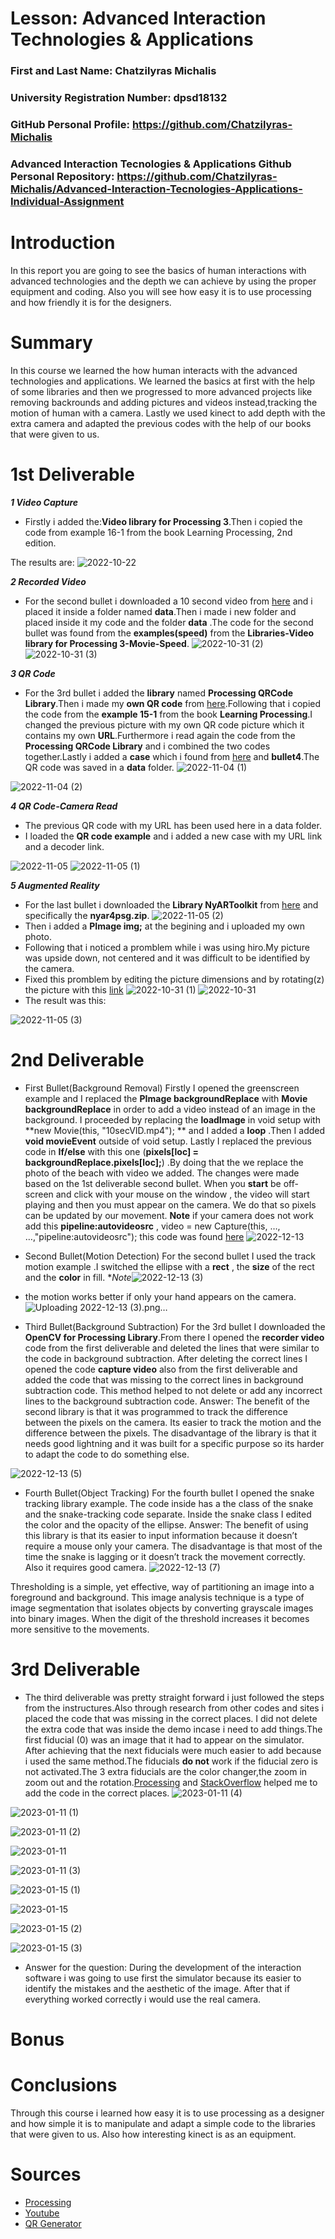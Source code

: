 # Lesson: Advanced Interaction Technologies & Applications

### First and Last Name: Chatzilyras Michalis
### University Registration Number: dpsd18132
### GitHub Personal Profile: https://github.com/Chatzilyras-Michalis
### Advanced Interaction Tecnologies & Applications Github Personal Repository: https://github.com/Chatzilyras-Michalis/Advanced-Interaction-Tecnologies-Applications-Individual-Assignment

# Introduction
In this report you are going to see the basics of human interactions with advanced technologies and the depth we can achieve by using the proper equipment and coding. Also you will see how easy it is to use processing and how friendly it is for the designers.


# Summary
 In this course we learned the how human interacts with the advanced technologies and applications. We learned the basics at first with the help of some libraries and then we progressed to more advanced projects like removing backrounds and adding pictures and videos instead,tracking the motion of human with a camera. Lastly we used kinect to add depth with the extra camera and adapted the previous codes with the help of our books that were given to us.

# 1st Deliverable
***1 Video Capture***
- Firstly i added the:**Video library for Processing 3**.Then i copied the code from example 16-1 from the book Learning Processing, 2nd edition.

The results are:
![2022-10-22](https://user-images.githubusercontent.com/100956239/200066852-f0c3f96c-5b99-4427-88f3-290f57b4a282.png)

***2 Recorded Video***
- For the second bullet i downloaded a 10 second video from [here](https://www.youtube.com/) and i placed it inside a folder named **data**.Then i made i new folder and placed  inside it my code and the folder **data** .The code for the second bullet was found from the **examples(speed)** from the **Libraries-Video library for Processing 3-Movie-Speed**.
![2022-10-31 (2)](https://user-images.githubusercontent.com/100956239/200075173-4637de34-1aef-4909-83fe-301f998b45e3.png)
![2022-10-31 (3)](https://user-images.githubusercontent.com/100956239/200075333-5cafdc5c-6ee3-4912-bb00-d3c836eeb8cf.png)

***3 QR Code***
- For the 3rd bullet i added the **library** named **Processing QRCode Library**.Then i made my **own QR code** from [here](https://www.qrcode-monkey.com/?fbclid=IwAR0Y-9kDageMrt7LHb_Nv7zM1ZwqU4mdlNsWyt8snuwX7sQJ2W0KfYuW0Gk/).Following that i copied the code from the **example 15-1** from the book **Learning Processing**.I changed the previous picture with my own QR code picture which it contains my own **URL**.Furthermore i read again the code from the **Processing QRCode Library** and i combined the two codes together.Lastly i added a **case** which i found from [here](https://processing.org/examples/embeddedlinks.html/) and **bullet4**.The QR code was saved in a **data** folder.
 ![2022-11-04 (1)](https://user-images.githubusercontent.com/100956239/200079115-20bdb841-421a-47cb-9267-296b9e1c18ed.png)
 
![2022-11-04 (2)](https://user-images.githubusercontent.com/100956239/200079143-fe1c4491-107a-48d7-9679-920d46675953.png)

***4 QR Code-Camera Read***
- The previous QR code with my URL has been used here in a data folder.
- I loaded the **QR code example** and i added a new case with my URL link and a decoder link.

![2022-11-05](https://user-images.githubusercontent.com/100956239/200082217-75c3ad70-ad82-48fc-a7c4-40207bc63a21.png)
![2022-11-05 (1)](https://user-images.githubusercontent.com/100956239/200082245-f4d7cd8f-2899-43b6-9249-0a2e8a7f6984.png)

***5 Augmented Reality***

- For the last bullet i downloaded the  **Library NyARToolkit** from [here](https://github.com/nyatla/NyARToolkit-for-Processing/releases/) and specifically the **nyar4psg.zip**.
![2022-11-05 (2)](https://user-images.githubusercontent.com/100956239/200082975-07fcf559-02c0-43cb-9c41-1d320c103964.png)
- Then i added a **PImage img;** at the begining and i uploaded my own photo.
- Following that i noticed a promblem while i was using hiro.My picture was upside down, not centered and it was difficult to be identified by the camera.
- Fixed this promblem by editing the picture dimensions and by rotating(z) the picture with this [link](https://processing.org/)
![2022-10-31 (1)](https://user-images.githubusercontent.com/100956239/200084055-6ec71a59-5059-4dc9-90e7-cbefcf146025.png)
![2022-10-31](https://user-images.githubusercontent.com/100956239/200084070-cdda4a25-6e8a-4c40-86aa-e3b025771511.png)
- The result was this:

![2022-11-05 (3)](https://user-images.githubusercontent.com/100956239/200084183-19bba317-254d-4e17-adc4-5ccd0502e5ee.png)







# 2nd Deliverable

-  First Bullet(Background Removal)
Firstly I opened the greenscreen example and I replaced the    **PImage backgroundReplace** with **Movie backgroundReplace** in order to add a video instead of an image in the background. I proceeded by replacing the **loadImage** in void setup with **new Movie(this, "10secVID.mp4"); **  and I added a **loop** .Then I added **void movieEvent** outside of void setup. Lastly I replaced the previous code in **If/else** with this one (**pixels[loc] = backgroundReplace.pixels[loc];**) .By doing that the we replace the photo of the beach with video we added. The changes were made based on the 1st deliverable second bullet. When you **start** be off-screen and click with your mouse on the window , the video will start playing and then you must appear on the camera. We do that so pixels can be updated by our movement.
**Note** if your camera does not work add this **pipeline:autovideosrc** ,  video = new Capture(this, …, …,"pipeline:autovideosrc");  this code was found [here](https://stackoverflow.com/questions/66065614/processing-cant-access-built-in-webcam)
![2022-12-13](https://user-images.githubusercontent.com/100956239/207949946-4b80cf5f-47f5-4eb3-ba8b-e8d384b811de.png)


-  Second Bullet(Motion Detection)
For the second bullet I used the track motion example .I switched the ellipse with a **rect** , the **size** of the rect and the **color** in fill.
**Note*![2022-12-13 (3)](https://user-images.githubusercontent.com/100956239/207950139-30a319b3-8791-42ba-a246-b4516bdda289.png)
* the motion works better if only your hand appears on the camera.
![Uploading 2022-12-13 (3).png…]()



-  Third Bullet(Background Subtraction)
For the 3rd bullet I downloaded the **OpenCV for Processing Library**.From there  I opened the **recorder video** code from the first deliverable and deleted the lines that were similar to the code in background subtraction. After deleting the correct lines I opened the code **capture video** also from the first deliverable and added the code that was missing to the correct lines in background subtraction  code. This method helped to not delete or add any incorrect lines to the background subtraction code.
Answer: The benefit of the second library is that it was programmed to track the difference between the pixels on the camera. Its easier to track the motion and the difference between the pixels. The disadvantage of the library is that it needs good lightning and it was built for a specific purpose so its harder to adapt the code to do something else. 

![2022-12-13 (5)](https://user-images.githubusercontent.com/100956239/207950197-fb7b2098-efba-43a3-be5c-9ff75bffe712.png)



-  Fourth Bullet(Object Tracking)
For the fourth bullet I opened the snake tracking library example. The code inside has a the class  of the snake and the snake-tracking code separate. Inside the snake class I edited the color and the opacity of the ellipse. 
Answer: The benefit of using this library is that its easier to input information because it  doesn’t require a mouse only your camera. The disadvantage is that most of the time the snake is lagging or it doesn’t track the movement correctly. Also it requires good camera.
![2022-12-13 (7)](https://user-images.githubusercontent.com/100956239/207950249-140165f4-9f51-4e7f-9ed5-9683bb3b4e78.png)


Thresholding is a simple, yet effective, way of partitioning an image into a foreground and background. This image analysis technique is a type of image segmentation that isolates objects by converting grayscale images into binary images. When  the digit of the threshold increases it becomes more sensitive to the movements.







     	


# 3rd Deliverable 

 - The third deliverable was pretty straight forward i just followed the steps from the instructures.Also  through research from other codes and sites  i placed the code that was missing in the correct places. I did not delete the extra code that was inside the demo incase i need to add things.The first fiducial (0) was an image that it had to appear on the simulator. After achieving that the next fiducials were much easier to add because i used the same method.The fiducials **do not** work if the fiducial zero is not activated.The 3 extra fiducials are  the color changer,the zoom in zoom out and the rotation.[Processing](http://learningprocessing.com/) and [StackOverflow](https://stackoverflow.com/) helped me to add the code in the correct places.
![2023-01-11 (4)](https://user-images.githubusercontent.com/100956239/212521350-168e3bca-47e9-4f63-8ef7-c8b81e01b16a.png)

![2023-01-11 (1)](https://user-images.githubusercontent.com/100956239/212521356-fabcfd56-6253-40d2-a28f-ab2dad593c0f.png)

![2023-01-11 (2)](https://user-images.githubusercontent.com/100956239/212521363-bac15094-9931-4acf-8899-506372d2c950.png)

![2023-01-11](https://user-images.githubusercontent.com/100956239/212521365-8a317e83-d2d6-4e83-a72d-de63b9c7f3b7.png)

![2023-01-11 (3)](https://user-images.githubusercontent.com/100956239/212521369-790ad20b-b210-4e2d-891f-2d8b51f1580a.png)

![2023-01-15 (1)](https://user-images.githubusercontent.com/100956239/212521415-42f962cf-8f62-4fa9-84af-c6e88fa7349a.png)

![2023-01-15](https://user-images.githubusercontent.com/100956239/212521431-b782bef0-2126-4e14-8c74-95bb1acf08d3.png)

![2023-01-15 (2)](https://user-images.githubusercontent.com/100956239/212521435-c7f4d940-fabb-42ba-84d4-e4045af88f6c.png)

![2023-01-15 (3)](https://user-images.githubusercontent.com/100956239/212521438-22e4c238-53fc-4925-a4ae-9cc951fb272a.png)


 - Answer for the question: During the development of the interaction software i was going to use first the simulator because its easier to identify the mistakes and the aesthetic of the image. After that if everything worked correctly i would use the real camera.

# Bonus 


# Conclusions
Through this course i learned how easy it is to use processing as a designer and how simple it is to manipulate and adapt a simple code to the libraries that were given to us. Also how interesting kinect is as an equipment. 



# Sources
- [Processing](https://processing.org/)
- [Youtube](https://www.youtube.com/)
- [QR Generator](https://www.qrcode-monkey.com/?fbclid=IwAR0Y-9kDageMrt7LHb_Nv7zM1ZwqU4mdlNsWyt8snuwX7sQJ2W0KfYuW0Gk/)



